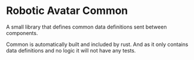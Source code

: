# Robotic Avatar Common

A small library that defines common data definitions sent between components.

Common is automatically built and included by rust. And as it only contains data definitions and no logic it will not have any tests.
